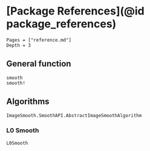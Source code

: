 # [Package References](@id package_references)

```@contents
Pages = ["reference.md"]
Depth = 3
```

## General function

```@docs
smooth
smooth!
```

## Algorithms

```@docs
ImageSmooth.SmoothAPI.AbstractImageSmoothAlgorithm
```

### L0 Smooth

```@docs
L0Smooth
```